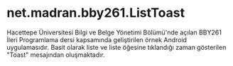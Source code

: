 # net.madran.bby261.ListToast
Hacettepe Üniversitesi Bilgi ve Belge Yönetimi Bölümü'nde açılan BBY261 İleri Programlama dersi kapsamında geliştirilen örnek Android uygulamasıdır. Basit olarak liste ve liste öğesine tıklandığı zaman gösterilen "Toast" mesajından oluşmaktadır.
